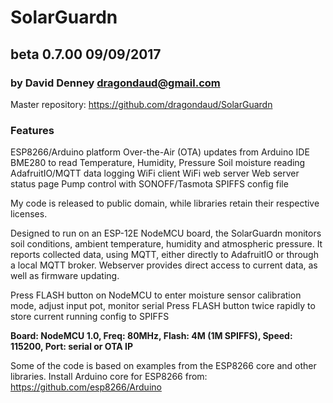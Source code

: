 # SolarGuardn
## beta 0.7.00 09/09/2017
### by David Denney <dragondaud@gmail.com>

Master repository: https://github.com/dragondaud/SolarGuardn

### Features
ESP8266/Arduino platform
Over-the-Air (OTA) updates from Arduino IDE
BME280 to read Temperature, Humidity, Pressure
Soil moisture reading
AdafruitIO/MQTT data logging
WiFi client
WiFi web server
Web server status page
Pump control with SONOFF/Tasmota
SPIFFS config file

My code is released to public domain, while libraries retain their respective licenses.

Designed to run on an ESP-12E NodeMCU board, the SolarGuardn monitors soil conditions,
ambient temperature, humidity and atmospheric pressure. It reports collected data,
using MQTT, either directly to AdafruitIO or through a local MQTT broker. Webserver
provides direct access to current data, as well as firmware updating.

Press FLASH button on NodeMCU to enter moisture sensor calibration mode, adjust input pot, monitor serial
Press FLASH button twice rapidly to store current running config to SPIFFS

**Board: NodeMCU 1.0, Freq: 80MHz, Flash: 4M (1M SPIFFS), Speed: 115200, Port: serial or OTA IP**

Some of the code is based on examples from the ESP8266 core and other libraries.
Install Arduino core for ESP8266 from: https://github.com/esp8266/Arduino
